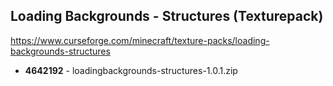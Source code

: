 ## Loading Backgrounds - Structures (Texturepack)
https://www.curseforge.com/minecraft/texture-packs/loading-backgrounds-structures

- **4642192** - loadingbackgrounds-structures-1.0.1.zip
